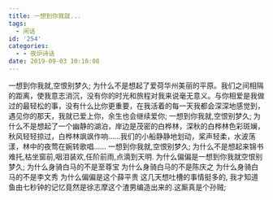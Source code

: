 ```yaml
---
title: 一想到你我就...
tags:
  - 闲话
id: '254'
categories:
  - - 夜炉诗话
date: 2019-09-03 10:10:08
---
```


一想到你我就,空恨别梦久; 为什么不是想起了爱荷华州美丽的平原。我们之间相隔的距离，使我意志消沉，没有你的时光和旅程对我来说毫无意义。与你相爱是我做过的最轻松的事，没有什么比你更重要，在我活着的每一天我都会深深地感觉到，遇见你的那天，我就已爱上你，余生也会继续爱你; 一想到你我就,空恨别梦久; 为什么不是想起了一个幽静的湖泊，岸边是茂密的白桦林，深秋的白桦林色彩斑斓，秋风轻轻掠过，白桦林飒飒作响……我们的小船静静地划动，桨声轻柔，水波荡漾，林中的夜莺在婉转歌唱…… 一想到你我就,空恨别梦久; 为什么不是想起来锦书难托,枯坐窗前,咽泪装欢,任阶前雨,点滴到天明. 为什么偏偏是一想到你我就空恨别梦久; 为什么身骑白马的不是至尊宝 为什么身骑白马的不是陈庆之 为什么身骑白马的不是李文秀 为什么偏偏是这个薛平贵 这几天想吐槽的事情挺多的, 我才知道鱼由七秒钟的记忆竟然是徐志摩这个渣男编造出来的.这厮真是个孙贼;